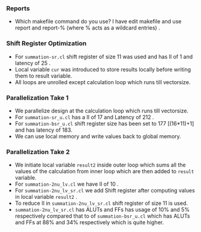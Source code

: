 
### Reports

- Which makefile command do you use? 
I have edit makefile and use report and report-% (where % acts as a wildcard entries) .

### Shift Register Optimization

- For `summation-sr.cl` shift register of size 11 was used and has II of 1 and latency of 25 .
- Local variable `cur` was introduced to store results locally before writing them to result variable. 
- All loops are unrolled except calculation loop which runs till vectorsize.

### Parallelization Take 1

- We parallelize design at the calculation loop which runs till vectorsize.
- For `summation-sr_u.cl` has a II of 17 and Latency of 212 .
- For `summation-bsr_u.cl` shift register size has been set to 177 [(16*11)+1] and has latency of 183.
- We can use local memory and write values back to global memory.

### Parallelization Take 2

- We initiate local variable `result2` inside outer loop which sums all the values of the calculation from inner loop which are then added to `result` variable.
- For `summation-2nu_lv.cl` we have II of 10 .
- For `summation-2nu_lv_sr.cl` we add Shift register after computing values in local variable `result2` .
- To reduce II in `summation-2nu_lv_sr.cl` shift register of size 11 is used.
- `summation-2nu_lv_sr.cl` has ALUTs and FFs has usage of 10% and 5% respectively compared that to of `summation-bsr_u.cl` which has ALUTs and FFs at 88% and 34% respectively which is quite higher.
